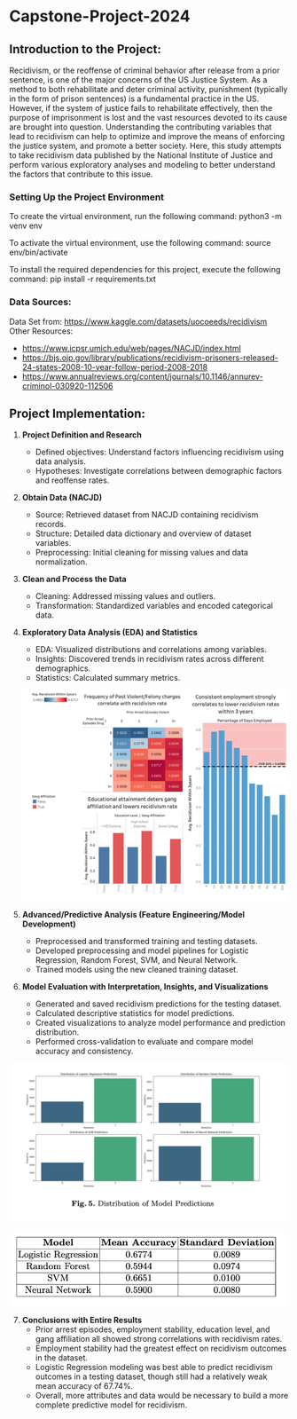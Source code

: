 # Capstone-Project-2024

## Introduction to the Project: 
Recidivism, or the reoffense of criminal behavior after release from a prior sentence, is one of the major concerns of the US Justice System. As a method to both rehabilitate and deter criminal activity, punishment (typically in the form of prison sentences) is a fundamental practice in the US. However, if the system of justice fails to rehabilitate effectively, then the purpose of imprisonment is lost and the vast resources devoted to its cause are brought into question. Understanding the contributing variables that lead to recidivism can help to optimize and improve the means of enforcing the justice system, and promote a better society. Here, this study attempts to take recidivism data published by the National Institute of Justice and perform various exploratory analyses and modeling to better understand the factors that contribute to this issue.

### Setting Up the Project Environment
To create the virtual environment, run the following command:
python3 -m venv env 

To activate the virtual environment, use the following command:
source env/bin/activate 

To install the required dependencies for this project, execute the following command:
pip install -r requirements.txt 

### Data Sources: 
Data Set from: https://www.kaggle.com/datasets/uocoeeds/recidivism  
Other Resources: 
- https://www.icpsr.umich.edu/web/pages/NACJD/index.html 
- https://bjs.ojp.gov/library/publications/recidivism-prisoners-released-24-states-2008-10-year-follow-period-2008-2018 
- https://www.annualreviews.org/content/journals/10.1146/annurev-criminol-030920-112506 

## Project Implementation: 

1. **Project Definition and Research**
   - Defined objectives: Understand factors influencing recidivism using data analysis.
   - Hypotheses: Investigate correlations between demographic factors and reoffense rates.

2. **Obtain Data (NACJD)**
   - Source: Retrieved dataset from NACJD containing recidivism records.
   - Structure: Detailed data dictionary and overview of dataset variables.
   - Preprocessing: Initial cleaning for missing values and data normalization.

3. **Clean and Process the Data**
   - Cleaning: Addressed missing values and outliers.
   - Transformation: Standardized variables and encoded categorical data.

4. **Exploratory Data Analysis (EDA) and Statistics**
   - EDA: Visualized distributions and correlations among variables.
   - Insights: Discovered trends in recidivism rates across different demographics.
   - Statistics: Calculated summary metrics.
     
   ![Results From Exploratory Data Analysis](recidivism_tableau.png)


5. **Advanced/Predictive Analysis (Feature Engineering/Model Development)**
   - Preprocessed and transformed training and testing datasets.
   - Developed preprocessing and model pipelines for Logistic Regression, Random Forest, SVM, and Neural Network.
   - Trained models using the new cleaned training dataset.

6. **Model Evaluation with Interpretation, Insights, and Visualizations**
   - Generated and saved recidivism predictions for the testing dataset.
   - Calculated descriptive statistics for model predictions.
   - Created visualizations to analyze model performance and prediction distribution.
   - Performed cross-validation to evaluate and compare model accuracy and consistency.

![Predictive Model Distributions](IMG_1223.png)
  
![Accuracy & Standard Deviation of the Predictive Models](IMG_1224.png)
 

7. **Conclusions with Entire Results**
   - Prior arrest episodes, employment stability, education level, and gang affiliation all showed strong correlations with recidivism rates.
   - Employment stability had the greatest effect on recidivism outcomes in the dataset.
   - Logistic Regression modeling was best able to predict recidivism outcomes in a testing dataset, though still had a relatively weak mean accuracy of 67.74%.
   - Overall, more attributes and data would be necessary to build a more complete predictive model for recidivism.




